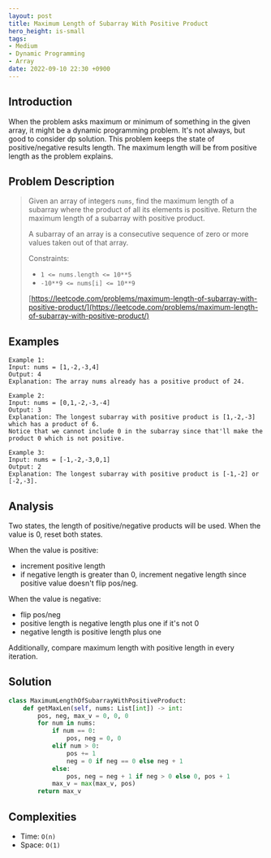 ```yaml
---
layout: post
title: Maximum Length of Subarray With Positive Product
hero_height: is-small
tags:
- Medium
- Dynamic Programming
- Array
date: 2022-09-10 22:30 +0900
---
```

## Introduction
When the problem asks maximum or minimum of something in the given array,
it might be a dynamic programming problem.
It's not always, but good to consider dp solution.
This problem keeps the state of positive/negative results length.
The maximum length will be from positive length as the problem explains.

## Problem Description
> Given an array of integers `nums`, find the maximum length of a subarray
> where the product of all its elements is positive.
> Return the maximum length of a subarray with positive product.
>
> A subarray of an array is a consecutive sequence of zero or more values taken out of that array.
>
> Constraints:
> - `1 <= nums.length <= 10**5`
> - `-10**9 <= nums[i] <= 10**9`
> 
> [https://leetcode.com/problems/maximum-length-of-subarray-with-positive-product/](https://leetcode.com/problems/maximum-length-of-subarray-with-positive-product/)

## Examples
```
Example 1:
Input: nums = [1,-2,-3,4]
Output: 4
Explanation: The array nums already has a positive product of 24.
```

```
Example 2:
Input: nums = [0,1,-2,-3,-4]
Output: 3
Explanation: The longest subarray with positive product is [1,-2,-3] which has a product of 6.
Notice that we cannot include 0 in the subarray since that'll make the product 0 which is not positive.
```

```
Example 3:
Input: nums = [-1,-2,-3,0,1]
Output: 2
Explanation: The longest subarray with positive product is [-1,-2] or [-2,-3].
```

## Analysis
Two states, the length of positive/negative products will be used.
When the value is 0, reset both states.

When the value is positive:
- increment positive length
- if negative length is greater than 0, increment negative length since positive value
  doesn't flip pos/neg.

When the value is negative:
- flip pos/neg
- positive length is negative length plus one if it's not 0
- negative length is positive length plus one

Additionally, compare maximum length with positive length in every iteration.

## Solution
```python
class MaximumLengthOfSubarrayWithPositiveProduct:
    def getMaxLen(self, nums: List[int]) -> int:
        pos, neg, max_v = 0, 0, 0
        for num in nums:
            if num == 0:
                pos, neg = 0, 0
            elif num > 0:
                pos += 1
                neg = 0 if neg == 0 else neg + 1
            else:
                pos, neg = neg + 1 if neg > 0 else 0, pos + 1
            max_v = max(max_v, pos)
        return max_v
```

## Complexities
- Time: `O(n)`
- Space: `O(1)`
